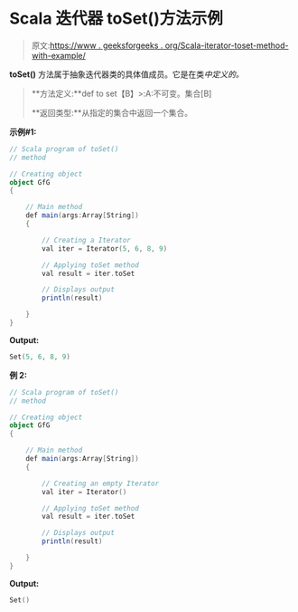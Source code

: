 # Scala 迭代器 toSet()方法示例

> 原文:[https://www . geeksforgeeks . org/Scala-iterator-toset-method-with-example/](https://www.geeksforgeeks.org/scala-iterator-toset-method-with-example/)

**toSet()** 方法属于抽象迭代器类的具体值成员。它是在类*中定义的。*

> **方法定义:**def to set【B】>:A:不可变。集合[B]
> 
> **返回类型:**从指定的集合中返回一个集合。

**示例#1:**

```scala
// Scala program of toSet()
// method

// Creating object
object GfG
{ 

    // Main method
    def main(args:Array[String])
    {

        // Creating a Iterator 
        val iter = Iterator(5, 6, 8, 9)

        // Applying toSet method 
        val result = iter.toSet

        // Displays output
        println(result)

    }
}
```

**Output:**

```scala
Set(5, 6, 8, 9)

```

**例 2:**

```scala
// Scala program of toSet()
// method

// Creating object
object GfG
{ 

    // Main method
    def main(args:Array[String])
    {

        // Creating an empty Iterator 
        val iter = Iterator()

        // Applying toSet method 
        val result = iter.toSet

        // Displays output
        println(result)

    }
}
```

**Output:**

```scala
Set()

```